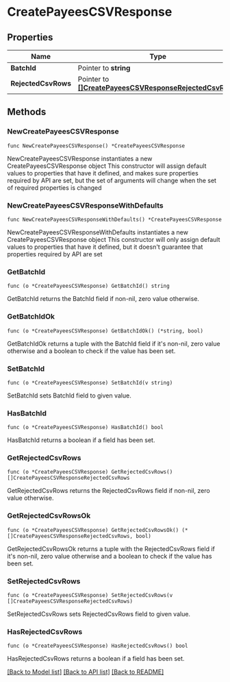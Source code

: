 # CreatePayeesCSVResponse

## Properties

Name | Type | Description | Notes
------------ | ------------- | ------------- | -------------
**BatchId** | Pointer to **string** |  | [optional] 
**RejectedCsvRows** | Pointer to [**[]CreatePayeesCSVResponseRejectedCsvRows**](CreatePayeesCSVResponse_rejectedCsvRows.md) |  | [optional] 

## Methods

### NewCreatePayeesCSVResponse

`func NewCreatePayeesCSVResponse() *CreatePayeesCSVResponse`

NewCreatePayeesCSVResponse instantiates a new CreatePayeesCSVResponse object
This constructor will assign default values to properties that have it defined,
and makes sure properties required by API are set, but the set of arguments
will change when the set of required properties is changed

### NewCreatePayeesCSVResponseWithDefaults

`func NewCreatePayeesCSVResponseWithDefaults() *CreatePayeesCSVResponse`

NewCreatePayeesCSVResponseWithDefaults instantiates a new CreatePayeesCSVResponse object
This constructor will only assign default values to properties that have it defined,
but it doesn't guarantee that properties required by API are set

### GetBatchId

`func (o *CreatePayeesCSVResponse) GetBatchId() string`

GetBatchId returns the BatchId field if non-nil, zero value otherwise.

### GetBatchIdOk

`func (o *CreatePayeesCSVResponse) GetBatchIdOk() (*string, bool)`

GetBatchIdOk returns a tuple with the BatchId field if it's non-nil, zero value otherwise
and a boolean to check if the value has been set.

### SetBatchId

`func (o *CreatePayeesCSVResponse) SetBatchId(v string)`

SetBatchId sets BatchId field to given value.

### HasBatchId

`func (o *CreatePayeesCSVResponse) HasBatchId() bool`

HasBatchId returns a boolean if a field has been set.

### GetRejectedCsvRows

`func (o *CreatePayeesCSVResponse) GetRejectedCsvRows() []CreatePayeesCSVResponseRejectedCsvRows`

GetRejectedCsvRows returns the RejectedCsvRows field if non-nil, zero value otherwise.

### GetRejectedCsvRowsOk

`func (o *CreatePayeesCSVResponse) GetRejectedCsvRowsOk() (*[]CreatePayeesCSVResponseRejectedCsvRows, bool)`

GetRejectedCsvRowsOk returns a tuple with the RejectedCsvRows field if it's non-nil, zero value otherwise
and a boolean to check if the value has been set.

### SetRejectedCsvRows

`func (o *CreatePayeesCSVResponse) SetRejectedCsvRows(v []CreatePayeesCSVResponseRejectedCsvRows)`

SetRejectedCsvRows sets RejectedCsvRows field to given value.

### HasRejectedCsvRows

`func (o *CreatePayeesCSVResponse) HasRejectedCsvRows() bool`

HasRejectedCsvRows returns a boolean if a field has been set.


[[Back to Model list]](../README.md#documentation-for-models) [[Back to API list]](../README.md#documentation-for-api-endpoints) [[Back to README]](../README.md)



